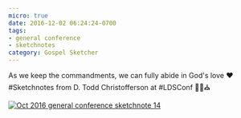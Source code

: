 ```yaml
---
micro: true
date: 2016-12-02 06:24:24-0700
tags:
- general conference
- sketchnotes
category: Gospel Sketcher
---
```


As we keep the commandments, we can fully abide in God's love ❤️ #Sketchnotes from D. Todd Christofferson at #LDSConf ✍🏼⛪️

[![Oct 2016 general conference sketchnote 14](http://www.gospelsketcher.org/uploads/2018/e889aa0a58.jpg)](http://www.gospelsketcher.org/uploads/2018/e889aa0a58.jpg)
